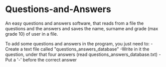 # Questions-and-Answers

An easy questions and answers software, that reads from a file the questions and the answers  and saves the name, surname and grade (max grade 10) of user in a file.

To add some questions and answers in the program, you just need to:
  -Create a text file called "questions_answers_database"
  -Write in it the question, under that four answers (read questions_answers_database.txt)
  -Put a '-' before the correct answer
